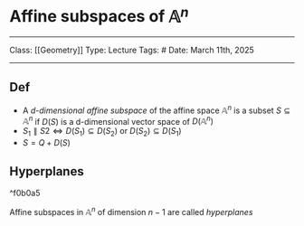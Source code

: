 # Affine subspaces of $\mathbb{A}^n$
___
Class: [[Geometry]]
Type: Lecture 
Tags: # 
Date: March 11th, 2025
___
## Def 
- A *d-dimensional affine subspace*  of the affine space $\mathbb{A}^n$ is a subset $S \subseteq \mathbb{A}^n$ if $D(S)$ is a d-dimensional vector space of $D(\mathbb{A}^n)$
- $S_1 \parallel S2 \iff D(S_1) \subseteq D(S_2)$ or $D(S_2) \subseteq D(S_1)$  
- $S = Q + D(S)$
## Hyperplanes 

^f0b0a5

Affine subspaces in $\mathbb{A}^n$ of dimension $n-1$ are called *hyperplanes*
